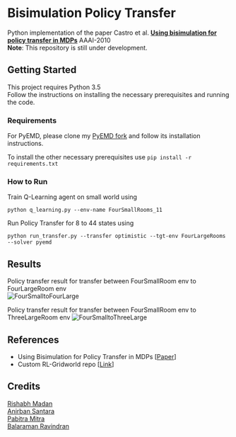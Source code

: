 # Bisimulation Policy Transfer

Python implementation of the paper Castro et al. [**Using bisimulation for policy transfer in MDPs**](https://dl.acm.org/citation.cfm?id=2898777) AAAI-2010 <br />
**Note**: This repository is still under development.

## Getting Started
This project requires Python 3.5 <br />
Follow the instructions on installing the necessary prerequisites and running the code.

### Requirements
For PyEMD, please clone my [PyEMD fork](https://github.com/madan96/pyemd/tree/master) and follow its installation instructions.

To install the other necessary prerequisites use
```pip install -r requirements.txt```

### How to Run

Train Q-Learning agent on small world using

```python q_learning.py --env-name FourSmallRooms_11```

Run Policy Transfer for 8 to 44 states using

```python run_transfer.py --transfer optimistic --tgt-env FourLargeRooms --solver pyemd```

## Results

Policy transfer result for transfer between FourSmallRoom env to FourLargeRoom env <br/>
![FourSmalltoFourLarge](results/4smallto4large.png)

Policy transfer result for transfer between FourSmallRoom env to ThreeLargeRoom env
![FourSmalltoThreeLarge](results/4to3room.png)

## References
* Using Bisimulation for Policy Transfer in MDPs [[Paper](https://dl.acm.org/citation.cfm?id=2898777)]
* Custom RL-Gridworld repo [[Link](https://github.com/WojciechMormul/rl-grid-world)]

## Credits
[Rishabh Madan](https://github.com/madan96) <br/>
[Anirban Santara](https://github.com/santara) <br/>
[Pabitra Mitra](http://cse.iitkgp.ac.in/~pabitra/) <br/>
[Balaraman Ravindran](https://www.cse.iitm.ac.in/~ravi/)

